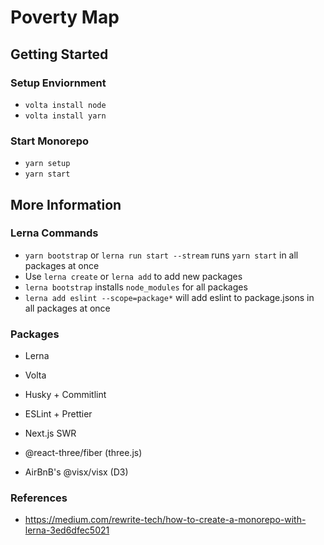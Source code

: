 # Poverty Map

## Getting Started

### Setup Enviornment

- `volta install node`
- `volta install yarn`

### Start Monorepo

- `yarn setup`
- `yarn start`

## More Information

### Lerna Commands

- `yarn bootstrap` or `lerna run start --stream` runs `yarn start` in all packages at once
- Use `lerna create` or `lerna add` to add new packages
- `lerna bootstrap` installs `node_modules` for all packages
- `lerna add eslint --scope=package*` will add eslint to package.jsons in all packages at once

### Packages

- Lerna
- Volta
- Husky + Commitlint
- ESLint + Prettier

- Next.js SWR
- @react-three/fiber (three.js)
- AirBnB's @visx/visx (D3)

### References

- https://medium.com/rewrite-tech/how-to-create-a-monorepo-with-lerna-3ed6dfec5021
